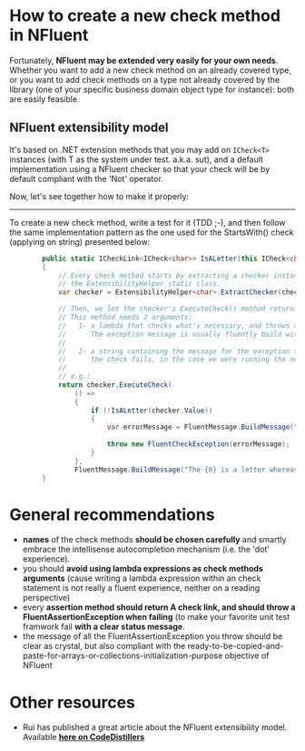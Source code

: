 How to create a new check method in NFluent
===============================================

Fortunately, __NFluent may be extended very easily for your own needs__.
Whether you want to add a new check method on an already covered type, 
or you want to add check methods on a type not already covered by the library 
(one of your specific business domain object type for instance): both are easily feasible.

NFluent extensibility model
---------------------------
It's based on .NET extension methods that you may add on `ICheck<T>` instances (with T as 
the system under test. a.k.a. sut), and a default implementation using a NFluent checker so that
your check will be by default compliant with the 'Not' operator.

Now, let's see together how to make it properly:

- - - 

To create a new check method, write a test for it (TDD ;-), and then follow the same implementation pattern 
as the one used for the StartsWith() check (applying on string) presented below:

```c#
		public static ICheckLink<ICheck<char>> IsALetter(this ICheck<char> check)
        {
            // Every check method starts by extracting a checker instance from the check thanks to
            // the ExtensibilityHelper static class.
            var checker = ExtensibilityHelper<char>.ExtractChecker(check);

            // Then, we let the checker's ExecuteCheck() method return the ICheckLink<ICheck<T>> result (with T as string here).
            // This method needs 2 arguments:
            //   1- a lambda that checks what's necessary, and throws a FluentAssertionException in case of failure
            //      The exception message is usually fluently build with the FluentMessage.BuildMessage() static method.
            //
            //   2- a string containing the message for the exception to be thrown by the checker when 
            //      the check fails, in the case we were running the negated version.
            //
            // e.g.:
            return checker.ExecuteCheck(
                () =>
                {
                    if (!IsALetter(checker.Value))
                    {
                        var errorMessage = FluentMessage.BuildMessage("The {0} is not a letter.").For("char").On(checker.Value).ToString();
                        
                        throw new FluentCheckException(errorMessage);
                    }
                },
                FluentMessage.BuildMessage("The {0} is a letter whereas it must not.").For("char").On(checker.Value).ToString());
        }
```


General recommendations
=======================
+ __names__ of the check methods __should be chosen carefully__ and smartly embrace the intellisense autocompletion mechanism (i.e. the 'dot' experience).
+ you should __avoid using lambda expressions as check methods arguments__ (cause writing a lambda expression within an check statement is not really a fluent experience, neither on a reading perspective)
+ every __assertion method should return A check link, and should throw a FluentAssertionException when failing__ (to make your favorite unit test framwork fail __with a clear status message__.
+ the message of all the FluentAssertionException you throw should be clear as crystal, but also compliant with the ready-to-be-copied-and-paste-for-arrays-or-collections-initialization-purpose objective of NFluent  

Other resources
===============
+ Rui has published a great article about the NFluent extensibility model. Available __[here on CodeDistillers](http://www.codedistillers.com/rui/2013/11/26/nfluent-extensions/)__

